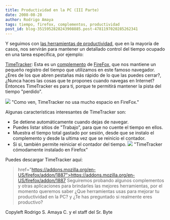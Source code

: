 ```yaml
---
title: Productividad en la PC (III Parte)
date: 2008-08-28
author: Rodrigo Amaya
tags: tiempo, firefox, complementos, productividad
post_id: blog-3515952828243908885.post-4781197020285262341
---
```


Y seguimos con [las herramientas de productividad](http://www.srbyte.com/2008/08/productividad-en-la-pc-ii-parte.html), que en la mayoría de casos, nos servirán para mantener un detallado control del tiempo ocupado en una tarea especifica, por ejemplo:

[TimeTracker](https://addons.mozilla.org/en-US/firefox/addon/1887): Esta es
un [complemento](http://www.srbyte.com/2008/07/qu-es-un-complementoadd-on-de-firefox.html) de [FireFox](http://www.srbyte.com/2008/07/el-guiness-record-de-firefox-3.html), que nos mantiene un pequeño registro del tiempo que utilizamos en este famoso navegador. ¿Eres de los que abren pestañas más rápido de lo que las puedes cerrar?, ¿Nunca haces las cosas que te propones cuando navegas en Internet? Entonces TimeTracker es para ti, porque te permitirá mantener la pista del tiempo "perdido".

[![](https://1.bp.blogspot.com/_ayvorITawE4/SLgZwJL2vuI/AAAAAAAABKA/ao5qApCQcqQ/s320/1.png)](https://1.bp.blogspot.com/_ayvorITawE4/SLgZwJL2vuI/AAAAAAAABKA/ao5qApCQcqQ/s1600-h/1.png)
"Como ven, TimeTracker no
usa mucho espacio en FireFox."

Algunas características interesantes de TimeTracker son:

- Se detiene automáticamente cuando dejas de navegar.
- Puedes listar sitios de "Trabajo", para que no cuente el tiempo en ellos.
- Muestra el tiempo total gastado por sesión, desde que se instalo el complemento y desde la ultima vez que se reinicio el contador.
- Si si, también permite reiniciar el contador del tiempo.
[![](https://4.bp.blogspot.com/_ayvorITawE4/SLgZwNDhF5I/AAAAAAAABJ4/iJpyp7Loc1U/s320/4.jpeg)](https://4.bp.blogspot.com/_ayvorITawE4/SLgZwNDhF5I/AAAAAAAABJ4/iJpyp7Loc1U/s1600-h/4.jpeg)
"TimeTracker cómodamente
instalado en Firefox"

Puedes descargar TimeTracker aquí:

> href="https://addons.mozilla.org/en-US/firefox/addon/1887">https://addons.mozilla.org/en-US/firefox/addon/1887
Seguiremos probando algunos complementos y otras aplicaciones para brindarles las mejores herramientas, por el momento queremos saber ¿Que herramientas usas para mejorar tu productividad en la PC? y ¿Te has preguntado si realmente eres productivo?

Copyleft Rodrigo S. Amaya C. y el staff del Sr. Byte